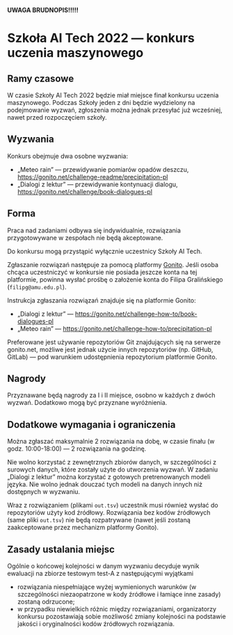 

**UWAGA BRUDNOPIS!!!!!**

Szkoła AI Tech 2022 — konkurs uczenia maszynowego
=================================================

## Ramy czasowe

W czasie Szkoły AI Tech 2022 będzie miał miejsce finał konkursu
uczenia maszynowego. Podczas Szkoły jeden z dni będzie wydzielony na
podejmowanie wyzwań, zgłoszenia można jednak przesyłać już wcześniej,
nawet przed rozpoczęciem szkoły.

## Wyzwania

Konkurs obejmuje dwa osobne wyzwania:

* „Meteo rain” — przewidywanie pomiarów opadów deszczu, https://gonito.net/challenge-readme/precipitation-pl
* „Dialogi z lektur” — przewidywanie kontynuacji dialogu, https://gonito.net/challenge/book-dialogues-pl

## Forma

Praca nad zadaniami odbywa się indywidualnie, rozwiązania
przygotowywane w zespołach nie będą akceptowane.

Do konkursu mogą przystąpić wyłącznie uczestnicy Szkoły AI Tech.

Zgłaszanie rozwiązań następuje za pomocą platformy
[Gonito](https://gonito.net). Jeśli osoba chcąca uczestniczyć w konkursie
nie posiada jeszcze konta na tej platformie, powinna wysłać prośbę o
założenie konta do Filipa Gralińskiego (`filipg@amu.edu.pl`).

Instrukcja zgłaszania rozwiązań znajduje się na platformie Gonito:

* „Dialogi z lektur” — https://gonito.net/challenge-how-to/book-dialogues-pl
* „Meteo rain” — https://gonito.net/challenge-how-to/precipitation-pl

Preferowane jest używanie repozytoriów Git znajdujących się na
serwerze gonito.net, możliwe jest jednak użycie innych repozytoriów
(np. GitHub, GitLab) — pod warunkiem udostępnienia repozytorium
platformie Gonito.

## Nagrody

Przyznawane będą nagrody za I i II miejsce, osobno w każdych z dwóch wyzwań.
Dodatkowo mogą być przyznane wyróżnienia.

## Dodatkowe wymagania i ograniczenia

Można zgłaszać maksymalnie 2 rozwiązania na dobę, w czasie finału (w
godz. 10:00-18:00) — 2 rozwiązania na godzinę.

Nie wolno korzystać z zewnętrznych zbiorów danych, w szczególności z
surowych danych, które zostały użyte do utworzenia wyzwań. W zadaniu
„Dialogi z lektur” można korzystać z gotowych pretrenowanych modeli
języka. Nie wolno jednak douczać tych modeli na danych innych niż
dostępnych w wyzwaniu.

Wraz z rozwiązaniem (plikami `out.tsv`) uczestnik musi również wysłać
do repozytoriów użyty kod źródłowy. Rozwiązania bez kodów źródłowych
(same pliki `out.tsv`) nie będą rozpatrywane (nawet jeśli zostaną
zaakceptowane przez mechanizm platformy Gonito).

## Zasady ustalania miejsc

Ogólnie o końcowej kolejności w danym wyzwaniu decyduje wynik ewaluacji na
zbiorze testowym test-A z następującymi wyjątkami

* rozwiązania niespełniające wyżej wymienionych warunków (w
  szczególności niezaopatrzone w kody źródłowe i łamiące inne zasady)
  zostaną odrzucone;
* w przypadku niewielkich różnic między rozwiązaniami, organizatorzy konkursu
  pozostawiają sobie możliwość zmiany kolejności na podstawie jakości i oryginalności kodów
  źródłowych rozwiązania.
